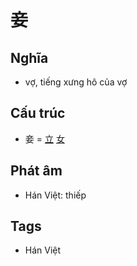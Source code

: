# 妾

## Nghĩa

* vợ, tiếng xưng hô của vợ

## Cấu trúc
* 妾 = [立](立.md) [女](女.md)

## Phát âm

* Hán Việt: thiếp

## Tags
* Hán Việt

<script>window.HANZI_FIELD='妾';</script>
